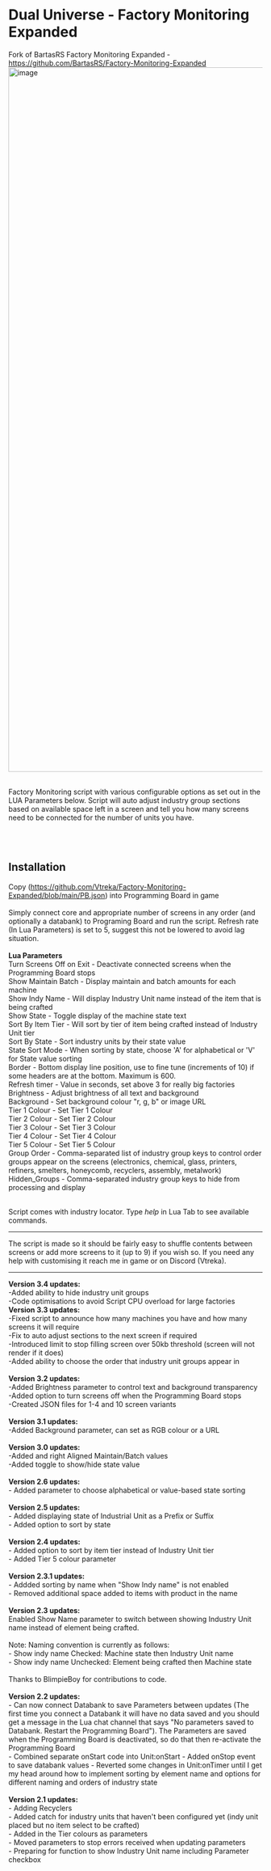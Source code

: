 # Dual Universe - Factory Monitoring Expanded
Fork of BartasRS Factory Monitoring Expanded - https://github.com/BartasRS/Factory-Monitoring-Expanded
<img width="1740" height="1394" alt="image" src="https://github.com/user-attachments/assets/a5823ec7-32ab-4b75-88ba-95f682ec2ac9" />

<br>
Factory Monitoring script with various configurable options as set out in the LUA Parameters below. Script will auto adjust industry group sections based on available space left in a screen and tell you how many screens need to be connected for the number of units you have.<br>

<br><br>
## Installation
Copy (https://github.com/Vtreka/Factory-Monitoring-Expanded/blob/main/PB.json) into Programming Board in game <br><br>
Simply connect core and appropriate number of screens in any order (and optionally a databank) to Programing Board and run the script. Refresh rate (In Lua Parameters) is set to 5, suggest this not be lowered to avoid lag situation.<br><br>
<b>**Lua Parameters**</b><br>
Turn Screens Off on Exit - Deactivate connected screens when the Programming Board stops<br>
Show Maintain Batch - Display maintain and batch amounts for each machine <br>
Show Indy Name - Will display Industry Unit name instead of the item that is being crafted<br>
Show State - Toggle display of the machine state text<br>
Sort By Item Tier - Will sort by tier of item being crafted instead of Industry Unit tier <br>
Sort By State - Sort industry units by their state value <br>
State Sort Mode - When sorting by state, choose 'A' for alphabetical or 'V' for State value sorting <br>
Border - Bottom display line position, use to fine tune (increments of 10) if some headers are at the bottom. Maximum is 600.<br>
Refresh timer - Value in seconds, set above 3 for really big factories<br>
Brightness - Adjust brightness of all text and background <br>
Background - Set background colour "r, g, b" or image URL<br>
Tier 1 Colour - Set Tier 1 Colour<br>
Tier 2 Colour - Set Tier 2 Colour<br>
Tier 3 Colour - Set Tier 3 Colour<br>
Tier 4 Colour - Set Tier 4 Colour<br>
Tier 5 Colour - Set Tier 5 Colour<br>
Group Order - Comma-separated list of industry group keys to control order groups appear on the screens (electronics, chemical, glass, printers, refiners, smelters, honeycomb, recyclers, assembly, metalwork)<br>
Hidden_Groups - Comma-separated industry group keys to hide from processing and display<br>

<br>
Script comes with industry locator. Type <i>help</i> in Lua Tab to see available commands.

<hr>
The script is made so it should be fairly easy to shuffle contents between screens or add more screens to it (up to 9) if you wish so. If you need any help with customising it reach me in game or on Discord (Vtreka).

<br>
<hr>
<b>Version 3.4 updates:</b><br>
    -Added ability to hide industry unit groups<br>
    -Code optimisations to avoid Script CPU overload for large factories
<br>
<b>Version 3.3 updates:</b><br>
    -Fixed script to announce how many machines you have and how many screens it will require<br>
    -Fix to auto adjust sections to the next screen if required<br>
    -Introduced limit to stop filling screen over 50kb threshold (screen will not render if it does)<br>
    -Added ability to choose the order that industry unit groups appear in<br>
<br>
<b>Version 3.2 updates:</b><br>
    -Added Brightness parameter to control text and background transparency<br>
    -Added option to turn screens off when the Programming Board stops<br>
    -Created JSON files for 1-4 and 10 screen variants<br>
<br>
<b>Version 3.1 updates:</b><br>
    -Added Background parameter, can set as RGB colour or a URL<br>
<br>
<b>Version 3.0 updates:</b><br>
    -Added and right Aligned Maintain/Batch values<br>
    -Added toggle to show/hide state value<br>
<br>
<b>Version 2.6 updates:</b><br>
    - Added parameter to choose alphabetical or value-based state sorting<br>
<br>
<b>Version 2.5 updates:</b><br>
    - Added displaying state of Industrial Unit as a Prefix or Suffix<br>
    - Added option to sort by state<br>
<br>
<b>Version 2.4 updates:</b><br>
    - Added option to sort by item tier instead of Industry Unit tier<br>
    - Added Tier 5 colour parameter<br>
<br>
<b>Version 2.3.1 updates:</b><br>
    - Addded sorting by name when "Show Indy name" is not enabled<br>
    - Removed additional space added to items with product in the name<br>
<br>   
<b>Version 2.3 updates:</b><br>
Enabled Show Name parameter to switch between showing Industry Unit name instead of element being crafted. <br>
<br>
Note: Naming convention is currently as follows:<br>
    - Show indy name Checked: Machine state then Industry Unit name<br>
    - Show indy name Unchecked: Element being crafted then Machine state<br>
<br>
Thanks to BlimpieBoy for contributions to code.<br>
<br>
<b>Version 2.2 updates:</b><br>
    - Can now connect Databank to save Parameters between updates (The first time you connect a Databank it will have no data saved and you should get a message in the Lua chat channel that says "No parameters saved to Databank. Restart the Programming Board"). The Parameters are saved when the Programming Board is deactivated, so do that then re-activate the Programming Board<br>
    - Combined separate onStart code into Unit:onStart
    - Added onStop event to save databank values
    - Reverted some changes in Unit:onTimer until I get my head around how to implement sorting by element name and options for different naming and orders of industry state <br>
<br>
<b>Version 2.1 updates:</b><br>
    - Adding Recyclers<br>
    - Added catch for industry units that haven't been configured yet (indy unit placed but no item select to be crafted)<br>
    - Added in the Tier colours as parameters<br>
    - Moved parameters to stop errors received when updating parameters<br>
    - Preparing for function to show Industry Unit name including Parameter checkbox<br>
